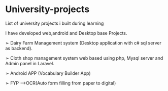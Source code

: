 # University-projects
List of university projects i built during learning


I have developed web,android and Desktop base Projects.

➢	Dairy Farm Management system (Desktop application with c# sql server as backend).

➢	Cloth shop management system web based using php, Mysql server and Admin panel in Laravel.

➢	Android APP (Vocabulary Builder App)

➢	FYP -->OCR(Auto form filling from paper to digital)
